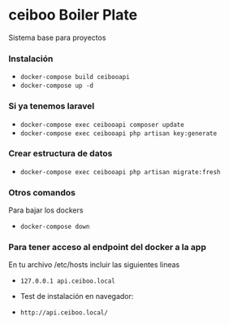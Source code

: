 # ceiboo Boiler Plate
Sistema base para proyectos

### Instalación ###
* `docker-compose build ceibooapi`
* `docker-compose up -d`

### Si ya tenemos laravel ###
* `docker-compose exec ceibooapi composer update`
* `docker-compose exec ceibooapi php artisan key:generate`

### Crear estructura de datos ###
* `docker-compose exec ceibooapi php artisan migrate:fresh`


### Otros comandos ###
Para bajar los dockers
* `docker-compose down`

### Para tener acceso al endpoint del docker a la app ###
En tu archivo /etc/hosts incluir las siguientes lineas
* `127.0.0.1 api.ceiboo.local`

- Test de instalación en navegador:
* `http://api.ceiboo.local/`
